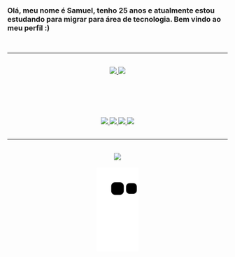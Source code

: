 ### Olá, meu nome é Samuel, tenho 25 anos e atualmente estou estudando para migrar para área de tecnologia. Bem vindo ao meu perfil :)

<br/>

----------------------------------------------------------------------------------------------------------------------------------------------------------------------
  <br/>

<div align="center">
  <a href="https://github.com/samuelnfavero">
  <img height="180em" src="https://github-readme-stats.vercel.app/api?username=samuelnfavero&show_icons=true&theme=dracula&include_all_commits=true&count_private=false"/>
  <img height="180em" src="https://github-readme-stats.vercel.app/api/top-langs/?username=samuelnfavero&layout=compact&langs_count=7&theme=dracula"/>
</div>
  <br/>

<br/><br/>
<div style="display: inline_block" align= center><br>
  <img  src="https://cdn.jsdelivr.net/gh/devicons/devicon/icons/java/java-original.svg" height="100" />
  <img src="https://cdn.jsdelivr.net/gh/devicons/devicon/icons/spring/spring-original-wordmark.svg" height="100" />

  <img src="https://cdn.jsdelivr.net/gh/devicons/devicon/icons/javascript/javascript-original.svg" height="100"/>
  <img src="https://cdn.jsdelivr.net/gh/devicons/devicon/icons/angularjs/angularjs-original.svg" height="100" />

</div> 
<br/>

----------------------------------------------------------------------------------------------------------------------------------------------------------------------


  
  <br/>

  <div align="center">
  <a href="https://www.linkedin.com/in/samuelfavero" target="_blank"><img src="https://img.shields.io/badge/-LinkedIn-%230077B5?style=for-the-badge&logo=linkedin&logoColor=white" target="_blank" width=250px></a> 
</div>
  
<div align="center"> 
 
 
  ![Snake animation](https://github.com/rafaballerini/rafaballerini/blob/output/github-contribution-grid-snake.svg)
 
</div>
